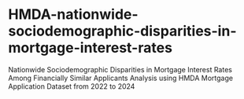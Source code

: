 # HMDA-nationwide-sociodemographic-disparities-in-mortgage-interest-rates

Nationwide Sociodemographic Disparities in Mortgage Interest Rates Among Financially Similar Applicants Analysis using HMDA Mortgage Application Dataset from 2022 to 2024
